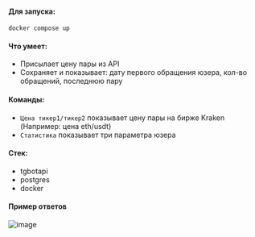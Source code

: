 #### Для запуска:
`docker compose up`

#### Что умеет:
- Присылает цену пары из API
- Сохраняет и показывает: дату первого обращения юзера, кол-во обращений, последнюю пару

#### Команды:
- `Цена тикер1/тикер2` показывает цену пары на бирже Kraken (Например: цена eth/usdt)
- `Статистика` показывает три параметра юзера

#### Стек:
- tgbotapi
- postgres
- docker

#### Пример ответов
![image](https://github.com/kalpovskii/tg-bot/assets/64479736/0fcdc3eb-72f0-4f57-a170-b6f7b0ca7b56)
